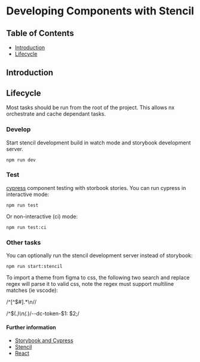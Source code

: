 # Developing Components with Stencil

## Table of Contents

- [Introduction](#introduction)
- [Lifecycle](#lifecycle)

## Introduction

## Lifecycle

Most tasks should be run from the root of the project. This allows nx orchestrate and cache dependant tasks.

### Develop

Start stencil development build in watch mode and storybook development server.

```
npm run dev
```

### Test

[cypress](https://docs.cypress.io/) component testing with storbook stories.
You can run cypress in interactive mode:

```
npm run test
```

Or non-interactive (ci) mode:

```
npm run test:ci
```

### Other tasks

You can optionally run the stencil development server instead of storybook:

```
npm run start:stencil
```

To import a theme from figma to css, the following two search and replace regex will parse it to valid css, note the regex must support multiline matches (ie vscode):

/^[^$#].\*\n//

/^\$(._)\n(._)/--dc-token-$1: $2;/

#### Further information

- [Storybook and Cypress](storybook/DEVELOP.md)
- [Stencil](stencil/DEVELOP.md)
- [React](react/DEVELOP.md)
